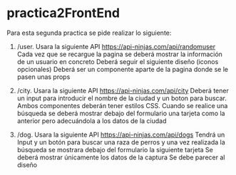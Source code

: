 # practica2FrontEnd
Para esta segunda practica se pide realizar lo siguiente:
1. /user. Usara la siguiente API https://api-ninjas.com/api/randomuser
Cada vez que se recargue la pagina se deberá mostrar la información de un usuario en concreto
Deberá seguir el siguiente diseño (iconos opcionales)
Deberá ser un componente aparte de la pagina donde se le pasen unas props

2. /city. Usara la siguiente API https://api-ninjas.com/api/city
Deberá tener un input para introducir el nombre de la ciudad y un boton para buscar. Ambos componentes deberán tener estilos CSS.
Cuando se realice una búsqueda se deberá mostrar debajo del formulario una tarjeta como la anterior pero adecuándola a los datos de la ciudad

3. /dog. Usara la siguiente API https://api-ninjas.com/api/dogs
Tendrá un Input y un botón para buscar una raza de perros y una vez realizada la búsqueda se mostrara debajo del formulario la siguiente tarjeta
Se deberá mostrar únicamente los datos de la captura
Se debe parecer al diseño

 
